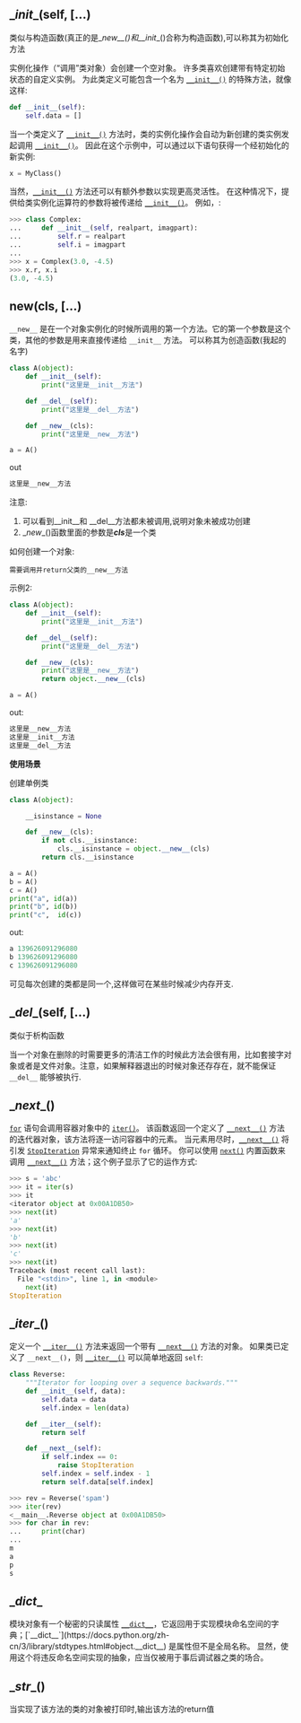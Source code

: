  

## \__init__(self, [...)

类似与构造函数(真正的是\__new\_\_()和\_\_init__()合称为构造函数),可以称其为初始化方法

实例化操作（“调用”类对象）会创建一个空对象。 许多类喜欢创建带有特定初始状态的自定义实例。 为此类定义可能包含一个名为 [`__init__()`](https://docs.python.org/zh-cn/3/reference/datamodel.html#object.__init__) 的特殊方法，就像这样:

```python
def __init__(self):
    self.data = []
```

当一个类定义了 [`__init__()`](https://docs.python.org/zh-cn/3/reference/datamodel.html#object.__init__) 方法时，类的实例化操作会自动为新创建的类实例发起调用 [`__init__()`](https://docs.python.org/zh-cn/3/reference/datamodel.html#object.__init__)。 因此在这个示例中，可以通过以下语句获得一个经初始化的新实例:

```python 
x = MyClass()
```

当然，[`__init__()`](https://docs.python.org/zh-cn/3/reference/datamodel.html#object.__init__) 方法还可以有额外参数以实现更高灵活性。 在这种情况下，提供给类实例化运算符的参数将被传递给 [`__init__()`](https://docs.python.org/zh-cn/3/reference/datamodel.html#object.__init__)。 例如，:

```python 
>>> class Complex:
...     def __init__(self, realpart, imagpart):
...         self.r = realpart
...         self.i = imagpart
...
>>> x = Complex(3.0, -4.5)
>>> x.r, x.i
(3.0, -4.5)
```

## __new__(cls, [...)

`__new__` 是在一个对象实例化的时候所调用的第一个方法。它的第一个参数是这个类，其他的参数是用来直接传递给 `__init__` 方法。 可以称其为创造函数(我起的名字)

```python 
class A(object):
    def __init__(self):
        print("这里是__init__方法")

    def __del__(self):
        print("这里是__del__方法")

    def __new__(cls):
        print("这里是__new__方法")

a = A()
```

out

```python 
这里是__new__方法
```

注意:

1. 可以看到\__init__和 \_\_del\_\_方法都未被调用,说明对象未被成功创建
2. \__new__()函数里面的参数是***cls***是一个类

如何创建一个对象:

`需要调用并return父类的__new__方法`

示例2:

```python 
class A(object):
    def __init__(self):
        print("这里是__init__方法")

    def __del__(self):
        print("这里是__del__方法")

    def __new__(cls):
        print("这里是__new__方法")
        return object.__new__(cls)

a = A()
```

out:

```python 
这里是__new__方法
这里是__init__方法
这里是__del__方法
```

**使用场景**

创建单例类

```python
class A(object):

    __isinstance = None

    def __new__(cls):
        if not cls.__isinstance:
            cls.__isinstance = object.__new__(cls)
        return cls.__isinstance

a = A()
b = A()
c = A()
print("a", id(a))
print("b", id(b))
print("c",  id(c))
```

out:

```python
a 139626091296080
b 139626091296080
c 139626091296080
```

可见每次创建的类都是同一个,这样做可在某些时候减少内存开支.

## \__del__(self, [...)

类似于析构函数

当一个对象在删除的时需要更多的清洁工作的时候此方法会很有用，比如套接字对象或者是文件对象。注意，如果解释器退出的时候对象还存存在，就不能保证 `__del__` 能够被执行.

## \__next__()

[`for`](https://docs.python.org/zh-cn/3/reference/compound_stmts.html#for) 语句会调用容器对象中的 [`iter()`](https://docs.python.org/zh-cn/3/library/functions.html#iter)。 该函数返回一个定义了 [`__next__()`](https://docs.python.org/zh-cn/3/library/stdtypes.html#iterator.__next__) 方法的迭代器对象，该方法将逐一访问容器中的元素。 当元素用尽时，[`__next__()`](https://docs.python.org/zh-cn/3/library/stdtypes.html#iterator.__next__) 将引发 [`StopIteration`](https://docs.python.org/zh-cn/3/library/exceptions.html#StopIteration) 异常来通知终止 `for` 循环。 你可以使用 [`next()`](https://docs.python.org/zh-cn/3/library/functions.html#next) 内置函数来调用 [`__next__()`](https://docs.python.org/zh-cn/3/library/stdtypes.html#iterator.__next__) 方法；这个例子显示了它的运作方式:

```python
>>> s = 'abc'
>>> it = iter(s)
>>> it
<iterator object at 0x00A1DB50>
>>> next(it)
'a'
>>> next(it)
'b'
>>> next(it)
'c'
>>> next(it)
Traceback (most recent call last):
  File "<stdin>", line 1, in <module>
    next(it)
StopIteration
```

##  \__iter__()

 定义一个 [`__iter__()`](https://docs.python.org/zh-cn/3/reference/datamodel.html#object.__iter__) 方法来返回一个带有 [`__next__()`](https://docs.python.org/zh-cn/3/library/stdtypes.html#iterator.__next__) 方法的对象。 如果类已定义了 `__next__()`，则 [`__iter__()`](https://docs.python.org/zh-cn/3/reference/datamodel.html#object.__iter__) 可以简单地返回 `self`:

```python
class Reverse:
    """Iterator for looping over a sequence backwards."""
    def __init__(self, data):
        self.data = data
        self.index = len(data)

    def __iter__(self):
        return self

    def __next__(self):
        if self.index == 0:
            raise StopIteration
        self.index = self.index - 1
        return self.data[self.index]
```

```python 
>>> rev = Reverse('spam')
>>> iter(rev)
<__main__.Reverse object at 0x00A1DB50>
>>> for char in rev:
...     print(char)
...
m
a
p
s
```

## \__dict__

 模块对象有一个秘密的只读属性 [`__dict__`](https://docs.python.org/zh-cn/3/library/stdtypes.html#object.__dict__)，它返回用于实现模块命名空间的字典；[`__dict__`](https://docs.python.org/zh-cn/3/library/stdtypes.html#object.__dict__) 是属性但不是全局名称。 显然，使用这个将违反命名空间实现的抽象，应当仅被用于事后调试器之类的场合。

## \__str__()

当实现了该方法的类的对象被打印时,输出该方法的return值
